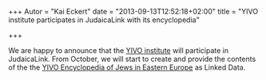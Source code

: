 +++
Autor = "Kai Eckert"
date = "2013-09-13T12:52:18+02:00"
title = "YIVO institute participates in JudaicaLink with its encyclopedia"

+++

We are happy to announce that the <a href="https://www.yivo.org/">YIVO institute</a> will participate in JudaicaLink. From October, we will start to create and provide the contents of the the <a href="http://www.yivoencyclopedia.org/">YIVO Encyclopedia of Jews in Eastern Europe</a> as Linked Data.